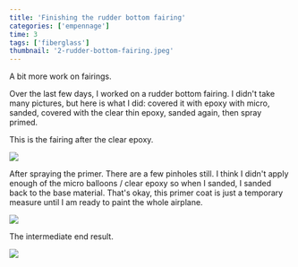 ```yaml
---
title: 'Finishing the rudder bottom fairing'
categories: ['empennage']
time: 3
tags: ['fiberglass']
thumbnail: '2-rudder-bottom-fairing.jpeg'
---
```


A bit more work on fairings.

<!-- more -->

Over the last few days, I worked on a rudder bottom fairing. I didn't take many pictures, but here is what I did: covered it with epoxy with micro, sanded, covered with the clear thin epoxy, sanded again, then spray primed.

This is the fairing after the clear epoxy.

![](0-fairing-clear-epoxy.jpeg)

After spraying the primer. There are a few pinholes still. I think I didn't apply enough of the micro balloons / clear epoxy so when I sanded, I sanded back to the base material. That's okay, this primer coat is just a temporary measure until I am ready to paint the whole airplane.

![](1-fairing-primed.jpeg)

The intermediate end result.

![](2-rudder-bottom-fairing.jpeg)
